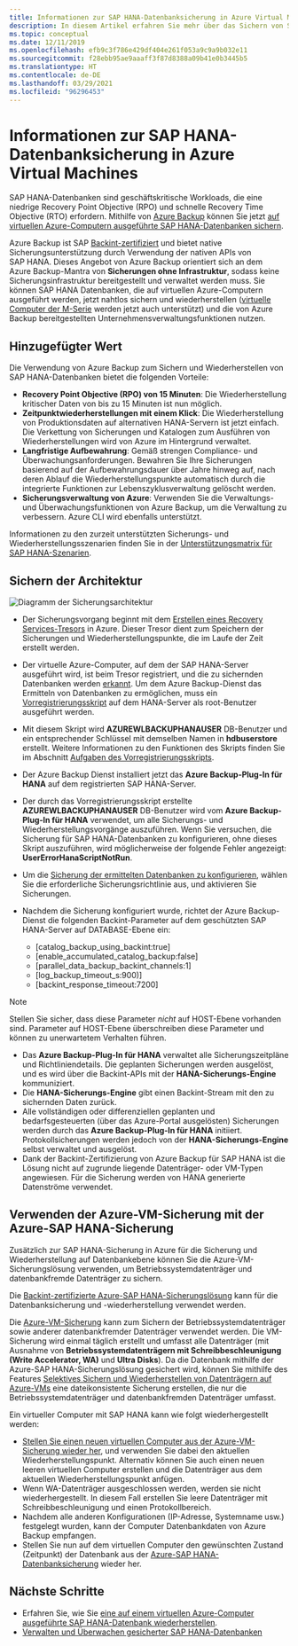 ```yaml
---
title: Informationen zur SAP HANA-Datenbanksicherung in Azure Virtual Machines
description: In diesem Artikel erfahren Sie mehr über das Sichern von SAP HANA-Datenbanken, die in Azure Virtual Machines ausgeführt werden.
ms.topic: conceptual
ms.date: 12/11/2019
ms.openlocfilehash: efb9c3f786e429df404e261f053a9c9a9b032e11
ms.sourcegitcommit: f28ebb95ae9aaaff3f87d8388a09b41e0b3445b5
ms.translationtype: HT
ms.contentlocale: de-DE
ms.lasthandoff: 03/29/2021
ms.locfileid: "96296453"
---
```

# <a name="about-sap-hana-database-backup-in-azure-vms"></a>Informationen zur SAP HANA-Datenbanksicherung in Azure Virtual Machines

SAP HANA-Datenbanken sind geschäftskritische Workloads, die eine niedrige Recovery Point Objective (RPO) und schnelle Recovery Time Objective (RTO) erfordern. Mithilfe von [Azure Backup](./backup-overview.md) können Sie jetzt [auf virtuellen Azure-Computern ausgeführte SAP HANA-Datenbanken sichern](./tutorial-backup-sap-hana-db.md).

Azure Backup ist SAP [Backint-zertifiziert](https://www.sap.com/dmc/exp/2013_09_adpd/enEN/#/d/solutions?id=8f3fd455-a2d7-4086-aa28-51d8870acaa5) und bietet native Sicherungsunterstützung durch Verwendung der nativen APIs von SAP HANA. Dieses Angebot von Azure Backup orientiert sich an dem Azure Backup-Mantra von **Sicherungen ohne Infrastruktur**, sodass keine Sicherungsinfrastruktur bereitgestellt und verwaltet werden muss. Sie können SAP HANA Datenbanken, die auf virtuellen Azure-Computern ausgeführt werden, jetzt nahtlos sichern und wiederherstellen ([virtuelle Computer der M-Serie](../virtual-machines/m-series.md) werden jetzt auch unterstützt) und die von Azure Backup bereitgestellten Unternehmensverwaltungsfunktionen nutzen.

## <a name="added-value"></a>Hinzugefügter Wert

Die Verwendung von Azure Backup zum Sichern und Wiederherstellen von SAP HANA-Datenbanken bietet die folgenden Vorteile:

* **Recovery Point Objective (RPO) von 15 Minuten**: Die Wiederherstellung kritischer Daten von bis zu 15 Minuten ist nun möglich.
* **Zeitpunktwiederherstellungen mit einem Klick**: Die Wiederherstellung von Produktionsdaten auf alternativen HANA-Servern ist jetzt einfach. Die Verkettung von Sicherungen und Katalogen zum Ausführen von Wiederherstellungen wird von Azure im Hintergrund verwaltet.
* **Langfristige Aufbewahrung**: Gemäß strengen Compliance- und Überwachungsanforderungen. Bewahren Sie Ihre Sicherungen basierend auf der Aufbewahrungsdauer über Jahre hinweg auf, nach deren Ablauf die Wiederherstellungspunkte automatisch durch die integrierte Funktionen zur Lebenszyklusverwaltung gelöscht werden.
* **Sicherungsverwaltung von Azure**: Verwenden Sie die Verwaltungs- und Überwachungsfunktionen von Azure Backup, um die Verwaltung zu verbessern. Azure CLI wird ebenfalls unterstützt.

Informationen zu den zurzeit unterstützten Sicherungs- und Wiederherstellungsszenarien finden Sie in der [Unterstützungsmatrix für SAP HANA-Szenarien](./sap-hana-backup-support-matrix.md#scenario-support).

## <a name="backup-architecture"></a>Sichern der Architektur

![Diagramm der Sicherungsarchitektur](./media/sap-hana-db-about/backup-architecture.png)

* Der Sicherungsvorgang beginnt mit dem [Erstellen eines Recovery Services-Tresors](./tutorial-backup-sap-hana-db.md#create-a-recovery-services-vault) in Azure. Dieser Tresor dient zum Speichern der Sicherungen und Wiederherstellungspunkte, die im Laufe der Zeit erstellt werden.
* Der virtuelle Azure-Computer, auf dem der SAP HANA-Server ausgeführt wird, ist beim Tresor registriert, und die zu sichernden Datenbanken werden [erkannt](./tutorial-backup-sap-hana-db.md#discover-the-databases). Um dem Azure Backup-Dienst das Ermitteln von Datenbanken zu ermöglichen, muss ein [Vorregistrierungsskript](https://aka.ms/scriptforpermsonhana) auf dem HANA-Server als root-Benutzer ausgeführt werden.
* Mit diesem Skript wird **AZUREWLBACKUPHANAUSER** DB-Benutzer und ein entsprechender Schlüssel mit demselben Namen in **hdbuserstore** erstellt. Weitere Informationen zu den Funktionen des Skripts finden Sie im Abschnitt [Aufgaben des Vorregistrierungsskripts](tutorial-backup-sap-hana-db.md#what-the-pre-registration-script-does).
* Der Azure Backup Dienst installiert jetzt das **Azure Backup-Plug-In für HANA** auf dem registrierten SAP HANA-Server.
* Der durch das Vorregistrierungsskript erstellte **AZUREWLBACKUPHANAUSER** DB-Benutzer wird vom **Azure Backup-Plug-In für HANA** verwendet, um alle Sicherungs- und Wiederherstellungsvorgänge auszuführen. Wenn Sie versuchen, die Sicherung für SAP HANA-Datenbanken zu konfigurieren, ohne dieses Skript auszuführen, wird möglicherweise der folgende Fehler angezeigt: **UserErrorHanaScriptNotRun**.
* Um die [Sicherung der ermittelten Datenbanken zu konfigurieren](./tutorial-backup-sap-hana-db.md#configure-backup), wählen Sie die erforderliche Sicherungsrichtlinie aus, und aktivieren Sie Sicherungen.

* Nachdem die Sicherung konfiguriert wurde, richtet der Azure Backup-Dienst die folgenden Backint-Parameter auf dem geschützten SAP HANA-Server auf DATABASE-Ebene ein:
  * [catalog_backup_using_backint:true]
  * [enable_accumulated_catalog_backup:false]
  * [parallel_data_backup_backint_channels:1]
  * [log_backup_timeout_s:900)]
  * [backint_response_timeout:7200]

>[!NOTE]
>Stellen Sie sicher, dass diese Parameter *nicht* auf HOST-Ebene vorhanden sind. Parameter auf HOST-Ebene überschreiben diese Parameter und können zu unerwartetem Verhalten führen.
>

* Das **Azure Backup-Plug-In für HANA** verwaltet alle Sicherungszeitpläne und Richtliniendetails. Die geplanten Sicherungen werden ausgelöst, und es wird über die Backint-APIs mit der **HANA-Sicherungs-Engine** kommuniziert.
* Die **HANA-Sicherungs-Engine** gibt einen Backint-Stream mit den zu sichernden Daten zurück.
* Alle vollständigen oder differenziellen geplanten und bedarfsgesteuerten (über das Azure-Portal ausgelösten) Sicherungen werden durch das **Azure Backup-Plug-In für HANA** initiiert. Protokollsicherungen werden jedoch von der **HANA-Sicherungs-Engine** selbst verwaltet und ausgelöst.
* Dank der Backint-Zertifizierung von Azure Backup für SAP HANA ist die Lösung nicht auf zugrunde liegende Datenträger- oder VM-Typen angewiesen. Für die Sicherung werden von HANA generierte Datenströme verwendet.

## <a name="using-azure-vm-backup-with-azure-sap-hana-backup"></a>Verwenden der Azure-VM-Sicherung mit der Azure-SAP HANA-Sicherung

Zusätzlich zur SAP HANA-Sicherung in Azure für die Sicherung und Wiederherstellung auf Datenbankebene können Sie die Azure-VM-Sicherungslösung verwenden, um Betriebssystemdatenträger und datenbankfremde Datenträger zu sichern.

Die [Backint-zertifizierte Azure-SAP HANA-Sicherungslösung](#backup-architecture) kann für die Datenbanksicherung und -wiederherstellung verwendet werden.

Die [Azure-VM-Sicherung](backup-azure-vms-introduction.md) kann zum Sichern der Betriebssystemdatenträger sowie anderer datenbankfremder Datenträger verwendet werden. Die VM-Sicherung wird einmal täglich erstellt und umfasst alle Datenträger (mit Ausnahme von **Betriebssystemdatenträgern mit Schreibbeschleunigung (Write Accelerator, WA)** und **Ultra Disks**). Da die Datenbank mithilfe der Azure-SAP HANA-Sicherungslösung gesichert wird, können Sie mithilfe des Features [Selektives Sichern und Wiederherstellen von Datenträgern auf Azure-VMs](selective-disk-backup-restore.md) eine dateikonsistente Sicherung erstellen, die nur die Betriebssystemdatenträger und datenbankfremden Datenträger umfasst.

Ein virtueller Computer mit SAP HANA kann wie folgt wiederhergestellt werden:

* [Stellen Sie einen neuen virtuellen Computer aus der Azure-VM-Sicherung wieder her](backup-azure-arm-restore-vms.md), und verwenden Sie dabei den aktuellen Wiederherstellungspunkt. Alternativ können Sie auch einen neuen leeren virtuellen Computer erstellen und die Datenträger aus dem aktuellen Wiederherstellungspunkt anfügen.
* Wenn WA-Datenträger ausgeschlossen werden, werden sie nicht wiederhergestellt. In diesem Fall erstellen Sie leere Datenträger mit Schreibbeschleunigung und einen Protokollbereich.
* Nachdem alle anderen Konfigurationen (IP-Adresse, Systemname usw.) festgelegt wurden, kann der Computer Datenbankdaten von Azure Backup empfangen.
* Stellen Sie nun auf dem virtuellen Computer den gewünschten Zustand (Zeitpunkt) der Datenbank aus der [Azure-SAP HANA-Datenbanksicherung](sap-hana-db-restore.md#restore-to-a-point-in-time-or-to-a-recovery-point) wieder her.

## <a name="next-steps"></a>Nächste Schritte

* Erfahren Sie, wie Sie [eine auf einem virtuellen Azure-Computer ausgeführte SAP HANA-Datenbank wiederherstellen](./sap-hana-db-restore.md).
* [Verwalten und Überwachen gesicherter SAP HANA-Datenbanken](./sap-hana-db-manage.md)
